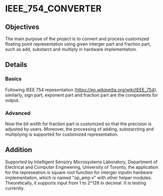 # IEEE_754_CONVERTER
## Objectives
The main purpose of the project is to convert and process customized floating point representation using given interger part and fraction part, such as add, substarct and multiply in hardware implementation.
## Details
### Basics
Following IEEE 754 repesentation (https://en.wikipedia.org/wiki/IEEE_754), similarly, sign part, exponent part and fraction part are the components for output.
### Advanced
Now the bit width for fraction part is customized so that the precision is adjusted by users. Moreover, the processing of adding, substarcting and multiplying is supported for customized representation.
## Addition
Supported by Intelligent Sensory Microsystems Laboratory, Department of Electrical and Computer Engineering, University of Toronto, the application for the represeation is square root function for interger inputin hardware implementaiton, which is named "op_amp.v" with other helper modules. Theoretically, it supports input from 1 to 2^128 in decimal. It is testing currently.
